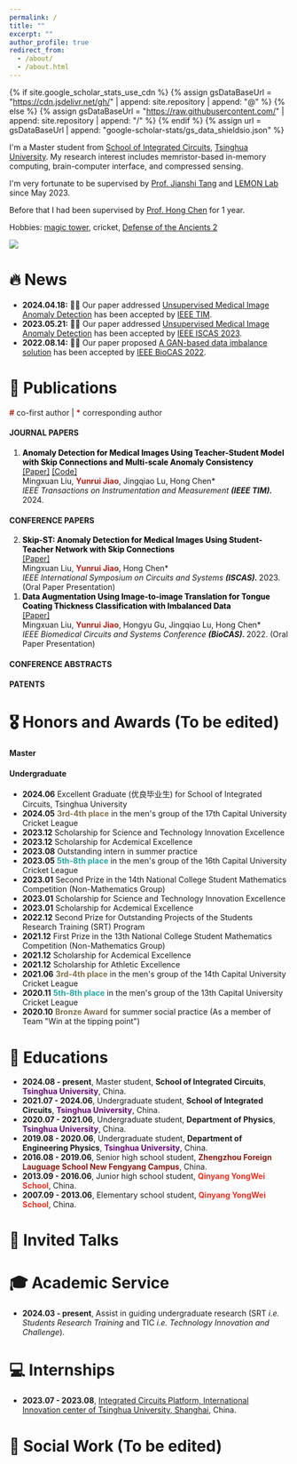 ```yaml
---
permalink: /
title: ""
excerpt: ""
author_profile: true
redirect_from: 
  - /about/
  - /about.html
---
```


{% if site.google_scholar_stats_use_cdn %}
{% assign gsDataBaseUrl = "https://cdn.jsdelivr.net/gh/" | append: site.repository | append: "@" %}
{% else %}
{% assign gsDataBaseUrl = "https://raw.githubusercontent.com/" | append: site.repository | append: "/" %}
{% endif %}
{% assign url = gsDataBaseUrl | append: "google-scholar-stats/gs_data_shieldsio.json" %}

<span class='anchor' id='about-me'></span>

I'm a Master student from <a href='https://www.ime.tsinghua.edu.cn/'> School of Integrated Circuits</a>, <a href='https://www.tsinghua.edu.cn/'> Tsinghua University</a>. My research interest includes memristor-based in-memory computing, brain-computer interface, and compressed sensing.

I'm very fortunate to be supervised by <a href='https://www.ime.tsinghua.edu.cn/info/1015/1798.htm'> Prof. Jianshi Tang</a> and <a href='http://stor.ime.tsinghua.edu.cn/'> LEMON Lab</a> since May 2023. 

Before that I had been supervised by <a href='https://hongchen.ime.tsinghua.edu.cn/'> Prof. Hong Chen</a> for 1 year.

Hobbies: <a href='https://h5mota.com/user/?id=34795#/score'>magic tower</a>, cricket, <a href='https://www.dota2.com/home'>Defense of the Ancients 2</a>

<a href='https://scholar.google.com.hk/citations?hl=zh-CN&pli=1&user=Gb46V9YAAAAJ'><img src="https://img.shields.io/endpoint?url={{ url | url_encode }}&logo=Google%20Scholar&labelColor=f6f6f6&color=9cf&style=flat&label=citations"></a>

# 🔥 News
- **2024.04.18:** 🎉🎉 Our paper addressed [Unsupervised Medical Image Anomaly Detection](https://ieeexplore.ieee.org/document/10540605) has been accepted by [IEEE TIM](https://ieee-ims.org/publication/ieee-tim).
- **2023.05.21:** 🎉🎉 Our paper addressed [Unsupervised Medical Image Anomaly Detection](https://ieeexplore.ieee.org/abstract/document/10181639) has been accepted by [IEEE ISCAS 2023](https://2023.ieee-iscas.org/).
- **2022.08.14:** 🎉🎉 Our paper proposed [A GAN-based data imbalance solution](https://ieeexplore.ieee.org/document/9948645) has been accepted by [IEEE BioCAS 2022](https://2022.ieee-biocas.org/site/page.aspx?pid=901&sid=1419&lang=en).


# 📝 Publications 
<span style="color:#b02418; font-weight:bold;">#</span> co-first author | <span style="color:#b02418; font-weight:bold;">*</span> corresponding author <br> 

#### JOURNAL PAPERS
<ol reversed>
  
  <li id="JP-Pub1"> 
    <span style="color:#000000; font-weight:bold;">Anomaly Detection for Medical Images Using Teacher-Student Model with Skip Connections and Multi-scale Anomaly Consistency</span> <br>
    <a href="https://doi.org/10.1109/TIM.2024.3406792">[Paper]</a> <a href="https://github.com/Arktis2022/Skip-TS">[Code]</a> <br> 
    Mingxuan Liu, <span style="color:#b02418; font-weight:bold;">Yunrui Jiao</span>, Jingqiao Lu, Hong Chen* <br>
    <i>IEEE Transactions on Instrumentation and Measurement <strong>(IEEE TIM). </strong></i> 2024.
  </li>
</ol>

#### CONFERENCE PAPERS
<ol reversed>


  <li id="CP-Pub2"> 
    <span style="color:#000000; font-weight:bold;">Skip-ST: Anomaly Detection for Medical Images Using Student-Teacher Network with Skip Connections</span> <br>
    <a href="https://ieeexplore.ieee.org/abstract/document/10181639">[Paper]</a> <br> 
    Mingxuan Liu, <span style="color:#b02418; font-weight:bold;">Yunrui Jiao</span>, Hong Chen* <br>
    <i>IEEE International Symposium on Circuits and Systems <strong>(ISCAS). </strong></i> 2023. (Oral Paper Presentation)
  </li>


  <li id="CP-Pub1"> 
    <span style="color:#000000; font-weight:bold;">Data Augmentation Using Image-to-image Translation for Tongue Coating Thickness Classification with Imbalanced Data</span> <br>
    <a href="https://ieeexplore.ieee.org/document/9948645">[Paper]</a> <br> 
    Mingxuan Liu, <span style="color:#b02418; font-weight:bold;">Yunrui Jiao</span>, Hongyu Gu, Jingqiao Lu, Hong Chen* <br>
    <i>IEEE Biomedical Circuits and Systems Conference <strong>(BioCAS). </strong></i> 2022. (Oral Paper Presentation)
  </li>
</ol>
 
#### CONFERENCE ABSTRACTS
<ol reversed>
  
</ol>

#### PATENTS
<ol reversed>
  
</ol>

# 🎖 Honors and Awards (To be edited)
#### Master

#### Undergraduate

- **2024.06** Excellent Graduate (优良毕业生) for School of Integrated Circuits, Tsinghua University
- **2024.05** <span style="color:#80704c; font-weight:bold;">3rd-4th place</span> in the men's group of the 17th Capital University Cricket League
- **2023.12** Scholarship for Science and Technology Innovation Excellence
- **2023.12** Scholarship for Acdemical Excellence
- **2023.08** Outstanding intern in summer practice
- **2023.05** <span style="color:#27a4a4; font-weight:bold;">5th-8th place</span> in the men's group of the 16th Capital University Cricket League
- **2023.01** Second Prize in the 14th National College Student Mathematics Competition (Non-Mathematics Group)
- **2023.01** Scholarship for Science and Technology Innovation Excellence
- **2023.01** Scholarship for Acdemical Excellence
- **2022.12** Second Prize for Outstanding Projects of the Students Research Training (SRT) Program
- **2021.12** First Prize in the 13th National College Student Mathematics Competition (Non-Mathematics Group)
- **2021.12** Scholarship for Acdemical Excellence
- **2021.12** Scholarship for Athletic Excellence
- **2021.06** <span style="color:#80704c; font-weight:bold;">3rd-4th place</span> in the men's group of the 14th Capital University Cricket League
- **2020.11** <span style="color:#27a4a4; font-weight:bold;">5th-8th place</span> in the men's group of the 13th Capital University Cricket League
- **2020.10** <span style="color:#80704c; font-weight:bold;">Bronze Award</span> for summer social practice (As a member of Team "Win at the tipping point")

# 📖 Educations
- **2024.08 - present**, Master student, **School of Integrated Circuits**, <span style="color:#660874; font-weight:bold;">Tsinghua University</span>, China. 
- **2021.07 - 2024.06**, Undergraduate student, **School of Integrated Circuits**, <span style="color:#660874; font-weight:bold;">Tsinghua University</span>, China. 
- **2020.07 - 2021.06**, Undergraduate student, **Department of Physics**, <span style="color:#660874; font-weight:bold;">Tsinghua University</span>, China. 
- **2019.08 - 2020.06**, Undergraduate student, **Department of Engineering Physics**, <span style="color:#660874; font-weight:bold;">Tsinghua University</span>, China. 
- **2016.08 - 2019.06**, Senior high school student, <span style="color:#891b10; font-weight:bold;">Zhengzhou Foreign Lauguage School New Fengyang Campus</span>, China.
- **2013.09 - 2016.06**, Junior high school student, <span style="color:#ea3324; font-weight:bold;">Qinyang YongWei School</span>, China.
- **2007.09 - 2013.06**, Elementary school student, <span style="color:#ea3324; font-weight:bold;">Qinyang YongWei School</span>, China.

# 💬 Invited Talks

# 🎓 Academic Service
- **2024.03 - present**, Assist in guiding undergraduate research (SRT *i.e. Students Research Training* and TIC *i.e. Technology Innovation and Challenge*).

# 💻 Internships
 - **2023.07 - 2023.08**, [Integrated Circuits Platform, International Innovation center of Tsinghua University, Shanghai](http://www.tsinghua-sh.cn/Content/2087830.html), China.

# 🎣 Social Work (To be edited)

